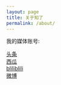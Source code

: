 ```yaml
---
layout: page
title: 关于知了
permalink: /about/
---
```


我的媒体账号:<br>

[头条][jekyll-organization] <br>
[西瓜](https://www.ixigua.com/home/2462542296257965)<br>
[bliliblili](https://space.bilibili.com/1016135977)<br>
[微博](https://weibo.com/u/7643557672)<br>




[jekyll-organization]: https://github.com/jekyll

